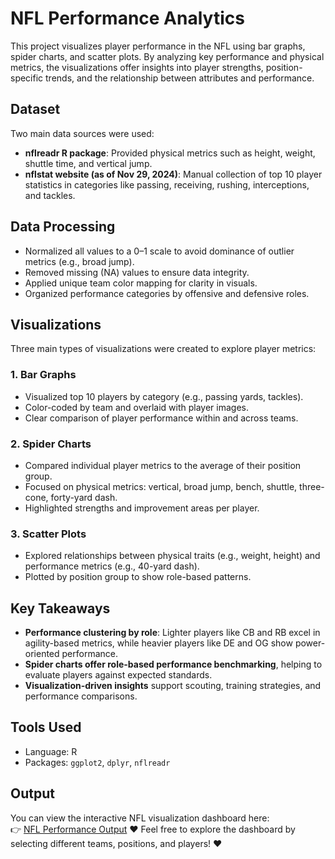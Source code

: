 # NFL Performance Analytics

This project visualizes player performance in the NFL using bar graphs, spider charts, and scatter plots. By analyzing key performance and physical metrics, the visualizations offer insights into player strengths, position-specific trends, and the relationship between attributes and performance.

## Dataset

Two main data sources were used:
- **nflreadr R package**: Provided physical metrics such as height, weight, shuttle time, and vertical jump.
- **nflstat website (as of Nov 29, 2024)**: Manual collection of top 10 player statistics in categories like passing, receiving, rushing, interceptions, and tackles.

## Data Processing

- Normalized all values to a 0–1 scale to avoid dominance of outlier metrics (e.g., broad jump).
- Removed missing (NA) values to ensure data integrity.
- Applied unique team color mapping for clarity in visuals.
- Organized performance categories by offensive and defensive roles.

## Visualizations

Three main types of visualizations were created to explore player metrics:

### 1. Bar Graphs
- Visualized top 10 players by category (e.g., passing yards, tackles).
- Color-coded by team and overlaid with player images.
- Clear comparison of player performance within and across teams.

### 2. Spider Charts
- Compared individual player metrics to the average of their position group.
- Focused on physical metrics: vertical, broad jump, bench, shuttle, three-cone, forty-yard dash.
- Highlighted strengths and improvement areas per player.

### 3. Scatter Plots
- Explored relationships between physical traits (e.g., weight, height) and performance metrics (e.g., 40-yard dash).
- Plotted by position group to show role-based patterns.

## Key Takeaways

- **Performance clustering by role**: Lighter players like CB and RB excel in agility-based metrics, while heavier players like DE and OG show power-oriented performance.
- **Spider charts offer role-based performance benchmarking**, helping to evaluate players against expected standards.
- **Visualization-driven insights** support scouting, training strategies, and performance comparisons.

## Tools Used

- Language: R
- Packages: `ggplot2`, `dplyr`, `nflreadr`

## Output

You can view the interactive NFL visualization dashboard here:  
👉 [NFL Performance Output](https://ylee219.shinyapps.io/NFL_Analysis/)
❤️ Feel free to explore the dashboard by selecting different teams, positions, and players! ❤️
